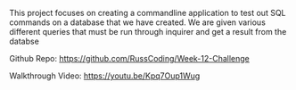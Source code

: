 This project focuses on creating a commandline application to test
out SQL commands on a database that we have created.  We are given
various different queries that must be run through inquirer and get
a result from the databse

Github Repo: https://github.com/RussCoding/Week-12-Challenge

Walkthrough Video: https://youtu.be/Kpq7Oup1Wug